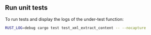 ## Run unit tests

To run tests and display the logs of the under-test function:
```bash
RUST_LOG=debug cargo test test_xml_extract_content -- --nocapture
```
